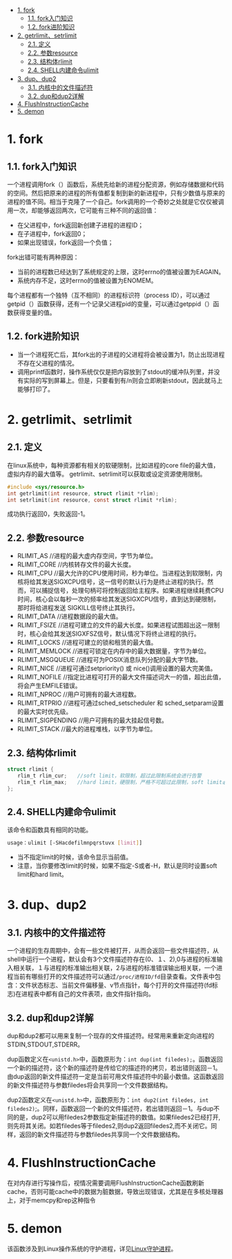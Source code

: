 <!-- TOC -->

- [1. fork](#1-fork)
    - [1.1. fork入门知识](#11-fork入门知识)
    - [1.2. fork进阶知识](#12-fork进阶知识)
- [2. getrlimit、setrlimit](#2-getrlimitsetrlimit)
    - [2.1. 定义](#21-定义)
    - [2.2. 参数resource](#22-参数resource)
    - [2.3. 结构体rlimit](#23-结构体rlimit)
    - [2.4. SHELL内建命令ulimit](#24-shell内建命令ulimit)
- [3. dup、dup2](#3-dupdup2)
    - [3.1. 内核中的文件描述符](#31-内核中的文件描述符)
    - [3.2. dup和dup2详解](#32-dup和dup2详解)
- [4. FlushInstructionCache](#4-flushinstructioncache)
- [5. demon](#5-demon)

<!-- /TOC -->
# 1. fork
## 1.1. fork入门知识
一个进程调用fork（）函数后，系统先给新的进程分配资源，例如存储数据和代码的空间。然后把原来的进程的所有值都复制到新的新进程中，只有少数值与原来的进程的值不同。相当于克隆了一个自己。fork调用的一个奇妙之处就是它仅仅被调用一次，却能够返回两次，它可能有三种不同的返回值：
* 在父进程中，fork返回新创建子进程的进程ID；
* 在子进程中，fork返回0；
* 如果出现错误，fork返回一个负值；

fork出错可能有两种原因：
* 当前的进程数已经达到了系统规定的上限，这时errno的值被设置为EAGAIN。
* 系统内存不足，这时errno的值被设置为ENOMEM。

每个进程都有一个独特（互不相同）的进程标识符（process ID），可以通过getpid（）函数获得，还有一个记录父进程pid的变量，可以通过getppid（）函数获得变量的值。
## 1.2. fork进阶知识
* 当一个进程死亡后，其fork出的子进程的父进程将会被设置为1，防止出现进程不存在父进程的情况。
* 调用printf函数时，操作系统仅仅是把内容放到了stdout的缓冲队列里，并没有实际的写到屏幕上。但是，只要看到有/n则会立即刷新stdout，因此就马上能够打印了。
# 2. getrlimit、setrlimit
## 2.1. 定义
在linux系统中，每种资源都有相关的软硬限制，比如进程的core file的最大值，虚拟内存的最大值等。 getrlimit、setrlimit可以获取或设定资源使用限制。
```c
#include <sys/resource.h>
int getrlimit(int resource, struct rlimit *rlim);
int setrlimit(int resource, const struct rlimit *rlim);
```
成功执行返回0，失败返回-1。
## 2.2. 参数resource
* RLIMIT_AS //进程的最大虚内存空间，字节为单位。
* RLIMIT_CORE //内核转存文件的最大长度。
* RLIMIT_CPU //最大允许的CPU使用时间，秒为单位。当进程达到软限制，内核将给其发送SIGXCPU信号，这一信号的默认行为是终止进程的执行。然而，可以捕捉信号，处理句柄可将控制返回给主程序。如果进程继续耗费CPU时间，核心会以每秒一次的频率给其发送SIGXCPU信号，直到达到硬限制，那时将给进程发送 SIGKILL信号终止其执行。
* RLIMIT_DATA //进程数据段的最大值。
* RLIMIT_FSIZE //进程可建立的文件的最大长度。如果进程试图超出这一限制时，核心会给其发送SIGXFSZ信号，默认情况下将终止进程的执行。
* RLIMIT_LOCKS //进程可建立的锁和租赁的最大值。
* RLIMIT_MEMLOCK //进程可锁定在内存中的最大数据量，字节为单位。
* RLIMIT_MSGQUEUE //进程可为POSIX消息队列分配的最大字节数。
* RLIMIT_NICE //进程可通过setpriority() 或 nice()调用设置的最大完美值。
* RLIMIT_NOFILE //指定比进程可打开的最大文件描述词大一的值，超出此值，将会产生EMFILE错误。
* RLIMIT_NPROC //用户可拥有的最大进程数。
* RLIMIT_RTPRIO //进程可通过sched_setscheduler 和 sched_setparam设置的最大实时优先级。
* RLIMIT_SIGPENDING //用户可拥有的最大挂起信号数。
* RLIMIT_STACK //最大的进程堆栈，以字节为单位。
## 2.3. 结构体rlimit
```c
struct rlimit {
　　rlim_t rlim_cur;　　//soft limit，软限制，超过此限制系统会进行告警
　　rlim_t rlim_max;　　//hard limit，硬限制，严格不可超过此限制，soft limit必须小于hard limit。
};
```
## 2.4. SHELL内建命令ulimit
该命令和函数具有相同的功能。
```bash
usage：ulimit [-SHacdefilmnpqrstuvx [limit]]
```
* 当不指定limit的时候，该命令显示当前值。
* 注意，当你要修改limit的时候，如果不指定-S或者-H，默认是同时设置soft limit和hard limit。
# 3. dup、dup2
## 3.1. 内核中的文件描述符
一个进程的生存周期中，会有一些文件被打开，从而会返回一些文件描述符，从shell中运行一个进程，默认会有3个文件描述符存在(0、１、2),0与进程的标准输入相关联，１与进程的标准输出相关联，2与进程的标准错误输出相关联，一个进程当前有哪些打开的文件描述符可以通过`/proc/进程ID/fd`目录查看。文件表中包含：文件状态标志、当前文件偏移量、v节点指针，每个打开的文件描述符(fd标志)在进程表中都有自己的文件表项，由文件指针指向。
## 3.2. dup和dup2详解
dup和dup2都可以用来复制一个现存的文件描述符。经常用来重新定向进程的STDIN,STDOUT,STDERR。

dup函数定义在`<unistd.h>`中，函数原形为：`int dup(int filedes);`。函数返回一个新的描述符，这个新的描述符是传给它的描述符的拷贝，若出错则返回－1。由dup返回的新文件描述符一定是当前可用文件描述符中的最小数值。这函数返回的新文件描述符与参数filedes将会共享同一个文件数据结构。

dup2函数定义在`<unistd.h>`中，函数原形为：`int dup2(int filedes, int filedes2)`;。同样，函数返回一个新的文件描述符，若出错则返回－1。与dup不同的是，dup2可以用filedes2参数指定新描述符的数值。如果filedes2已经打开,则先将其关闭。如若filedes等于filedes2,则dup2返回filedes2,而不关闭它。同样，返回的新文件描述符与参数filedes共享同一个文件数据结构。
# 4. FlushInstructionCache
在对内存进行写操作后，视情况需要调用FlushInstructionCache函数刷新cache，否则可能cache中的数据为脏数据，导致出现错误，尤其是在多核处理器上，对于memcpy和rep这种指令
# 5. demon
该函数涉及到Linux操作系统的守护进程，详见[Linux守护进程](../Linux/Linux守护进程)。
